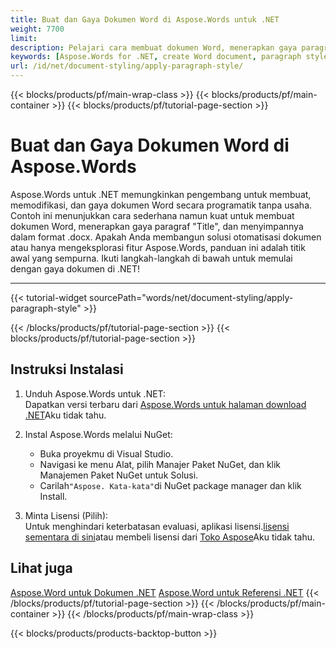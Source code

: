 ```yaml
---
title: Buat dan Gaya Dokumen Word di Aspose.Words untuk .NET
weight: 7700
limit: 
description: Pelajari cara membuat dokumen Word, menerapkan gaya paragraf, dan menyimpannya sebagai file .docx menggunakan Aspose.Words untuk .NET di tutorial langkah demi langkah ini.
keywords: [Aspose.Words for .NET, create Word document, paragraph style, save .docx, C# Word example, apply styles in Word, document builder, Aspose tutorial]
url: /id/net/document-styling/apply-paragraph-style/
---
```

{{< blocks/products/pf/main-wrap-class >}}
{{< blocks/products/pf/main-container >}}
{{< blocks/products/pf/tutorial-page-section >}}

# Buat dan Gaya Dokumen Word di Aspose.Words
Aspose.Words untuk .NET memungkinkan pengembang untuk membuat, memodifikasi, dan gaya dokumen Word secara programatik tanpa usaha. Contoh ini menunjukkan cara sederhana namun kuat untuk membuat dokumen Word, menerapkan gaya paragraf "Title", dan menyimpannya dalam format .docx. Apakah Anda membangun solusi otomatisasi dokumen atau hanya mengeksplorasi fitur Aspose.Words, panduan ini adalah titik awal yang sempurna. Ikuti langkah-langkah di bawah untuk memulai dengan gaya dokumen di .NET!  

---
{{< tutorial-widget sourcePath="words/net/document-styling/apply-paragraph-style" >}}

{{< /blocks/products/pf/tutorial-page-section >}}
{{< blocks/products/pf/tutorial-page-section >}}
## Instruksi Instalasi  
1. Unduh Aspose.Words untuk .NET:  
   Dapatkan versi terbaru dari [Aspose.Words untuk halaman download .NET](https://releases.aspose.com/words/net/)Aku tidak tahu.  

2. Instal Aspose.Words melalui NuGet:  
   * Buka proyekmu di Visual Studio.  
   * Navigasi ke menu Alat, pilih Manajer Paket NuGet, dan klik Manajemen Paket NuGet untuk Solusi.  
   * Carilah`"Aspose. Kata-kata"`di NuGet package manager dan klik Install.  

3. Minta Lisensi (Pilih):  
   Untuk menghindari keterbatasan evaluasi, aplikasi lisensi.[lisensi sementara di sini](https://purchase.aspose.com/temporary-license/)atau membeli lisensi dari [Toko Aspose](https://purchase.aspose.com/buy)Aku tidak tahu.  

## Lihat juga
[Aspose.Word untuk Dokumen .NET](https://docs.aspose.com/words/net/)
[Aspose.Word untuk Referensi .NET](https://reference.aspose.com/words/net/)
{{< /blocks/products/pf/tutorial-page-section >}}
{{< /blocks/products/pf/main-container >}}
{{< /blocks/products/pf/main-wrap-class >}}

{{< blocks/products/products-backtop-button >}}
